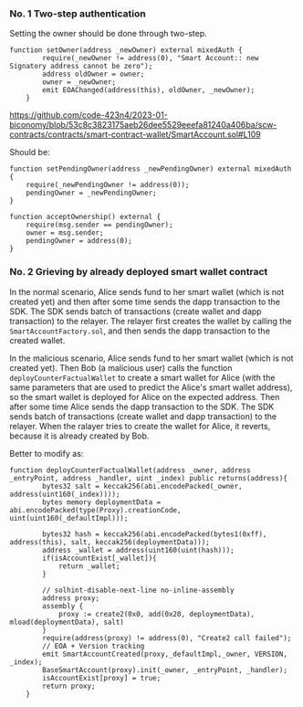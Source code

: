 ### No. 1 Two-step authentication
Setting the owner should be done through two-step. 
```
function setOwner(address _newOwner) external mixedAuth {
        require(_newOwner != address(0), "Smart Account:: new Signatory address cannot be zero");
        address oldOwner = owner;
        owner = _newOwner;
        emit EOAChanged(address(this), oldOwner, _newOwner);
    }
```
https://github.com/code-423n4/2023-01-biconomy/blob/53c8c3823175aeb26dee5529eeefa81240a406ba/scw-contracts/contracts/smart-contract-wallet/SmartAccount.sol#L109

Should be:
```
function setPendingOwner(address _newPendingOwner) external mixedAuth {
    require(_newPendingOwner != address(0));
    pendingOwner = _newPendingOwner;
}

function acceptOwnership() external {
    require(msg.sender == pendingOwner);
    owner = msg.sender;
    pendingOwner = address(0);
}
```

### No. 2 Grieving by already deployed smart wallet contract

In the normal scenario, Alice sends fund to her smart wallet (which is not created yet) and then after some time sends the dapp transaction to the SDK. The SDK sends batch of transactions (create wallet and dapp transaction) to the relayer. The relayer first creates the wallet by calling the `SmartAccountFactory.sol`, and then sends the dapp transaction to the created wallet. 

In the malicious scenario, Alice sends fund to her smart wallet (which is not created yet). Then Bob (a malicious user) calls the function `deployCounterFactualWallet` to create a smart wallet for Alice (with the same parameters that are used to predict the Alice's smart wallet address), so the smart wallet is deployed for Alice on the expected address. Then after some time Alice sends the dapp transaction to the SDK. The SDK sends batch of transactions (create wallet and dapp transaction) to the relayer. When the ralayer tries to create the wallet for Alice, it reverts, because it is already created by Bob.

Better to modify as:
```
function deployCounterFactualWallet(address _owner, address _entryPoint, address _handler, uint _index) public returns(address){
        bytes32 salt = keccak256(abi.encodePacked(_owner, address(uint160(_index))));
        bytes memory deploymentData = abi.encodePacked(type(Proxy).creationCode, uint(uint160(_defaultImpl)));

        bytes32 hash = keccak256(abi.encodePacked(bytes1(0xff), address(this), salt, keccak256(deploymentData)));
        address _wallet = address(uint160(uint(hash)));
        if(isAccountExist[_wallet]){
            return _wallet;
        }

        // solhint-disable-next-line no-inline-assembly
        address proxy;
        assembly {
            proxy := create2(0x0, add(0x20, deploymentData), mload(deploymentData), salt)
        }
        require(address(proxy) != address(0), "Create2 call failed");
        // EOA + Version tracking
        emit SmartAccountCreated(proxy,_defaultImpl,_owner, VERSION, _index);
        BaseSmartAccount(proxy).init(_owner, _entryPoint, _handler);
        isAccountExist[proxy] = true;
        return proxy;
    }
```